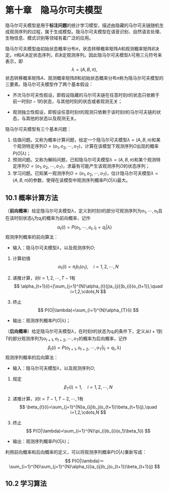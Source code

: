# 第十章　隐马尔可夫模型

隐马尔可夫模型是用于**标注问题**的统计学习模型，描述由隐藏的马尔可夫链随机生成观测序列的过程，属于生成模型。隐马尔可夫模型在语音识别、自然语言处理、生物信息、模式识别等领域有着广泛的应用。

隐马尔可夫模型由初始状态概率分布$\pi$，状态转移概率矩阵$A$和观测概率矩阵$B$决定。$\pi$和$A$决定状态序列，$B$决定观测序列。因此隐马尔可夫模型$\lambda$可用三元符号来表示，即
$$
\lambda = (A, B, \pi),
$$
状态转移概率矩阵$A​$、观测概率矩阵$B​$和初始状态概率分布$\pi​$称为隐马尔可夫模型的三要素。隐马尔可夫模型作了两个基本假设：

- 齐次马尔可夫性假设，即假设隐藏的马尔可夫链在任意时刻$t$的状态只依赖于前一时刻$t-1$的状态，与其他时刻的状态或者观测无关；

- 观测独立性假设，即假设任意时刻$t$的观测只依赖于该时刻$t$的马尔可夫链的状态，与其他的状态以及观测无关。

隐马尔可夫模型有三个基本问题：

1. 估值问题。又称为概率计算问题，给定一个隐马尔可夫模型$\lambda = (A, B, \pi)$和某个观测特定序列$O=(o_1, o_2, \cdots, o_T)$，计算在该模型下观测序列$O$出现的概率$P(O|\lambda)$；
2. 预测问题。又称为解码问题，已知隐马尔可夫模型$\lambda = (A, B, \pi)$和某个观测特定序列$O=(o_1, o_2, \cdots, o_T)$，求最有可能产生该观测序列$O$的状态序列；
3. 学习问题。已知某一观测序列$O=(o_1, o_2, \cdots, o_T)$，估计隐马尔可夫模型$\lambda = (A, B, \pi)$的参数，使得在该模型中观测序列概率$P(O|\lambda)$最大。

## 10.1 概率计算方法

（**前向概率**）给定隐马尔可夫模型$\lambda$，定义到时刻$t$的部分可观测序列为$o_1, \cdots, o_t$且在该时刻状态$i_t$为$q_i$的概率为前向概率，记作
$$
\alpha_{t}(i)=P(o_1,\cdots,o_t,i_{t}=q_i|\lambda)
$$
观测序列概率的前向算法：

- 输入：隐马尔可夫模型$\lambda$，以及观测序列$O$;

1. 计算初值
   $$
   \alpha_1(i)=\pi_{i}b_{i}(o_1),\quad i=1,2,\cdots,N
   $$

2. 递推计算，对$t=1,2,\cdots, T-1$有
   $$
   \alpha_{t+1}(i)=[\sum_{j=1}^{N}\alpha_{t}(j)a_{ji}]b_{i}(o_{t+1}),\quad i=1,2,\cdots,N
   $$

3. 终止
   $$
   P(O|\lambda)=\sum_{i=1}^{N}\alpha_{T}(i)
   $$

- 输出：观测序列概率$P(O|\lambda)$；

（**后向概率**）给定隐马尔可夫模型$\lambda$，在时刻$t$的状态为$q_i$的条件下，定义从$t+1$到$T$的部分观测序列为$o_{t+1},o_{t+2},\cdots,o_T$的概率为后向概率，记作
$$
\beta_{t}(i)=P(o_{t+1},o_{t+2},\cdots,o_T|i_t=q_i,\lambda )
$$
观测序列概率的后向算法：

- 输入：隐马尔可夫模型$\lambda$，以及观测序列$O$;

1. 规定
   $$
   \beta_{T}(i)=1,\quad i=1,2,\cdots,N
   $$

2. 递推计算，对$t=T-1,T-2,\cdots,1$有
   $$
   \beta_{t}(i)=\sum_{j=1}^{N}a_{ij}b_j(o_{t+1})\beta_{t+1}(j),\quad i=1,2,\cdots,N
   $$

3. 终止
   $$
   P(O|\lambda)=\sum_{i=1}^{N}\pi_{i}b_{i}(o_1)\beta_1(i)
   $$

- 输出：观测序列概率$P(O|\lambda)$；

利用前向概率和后向概率的定义，可以将观测序列概率$P(O|\lambda)​$重新写成：
$$
P(O|\lambda)＝\sum_{i=1}^{N}\sum_{j=1}^{N}\alpha_t(i)a_{ij}b_j(o_{t+1})\beta_{t+1}(j)
$$

## 10.2 学习算法

